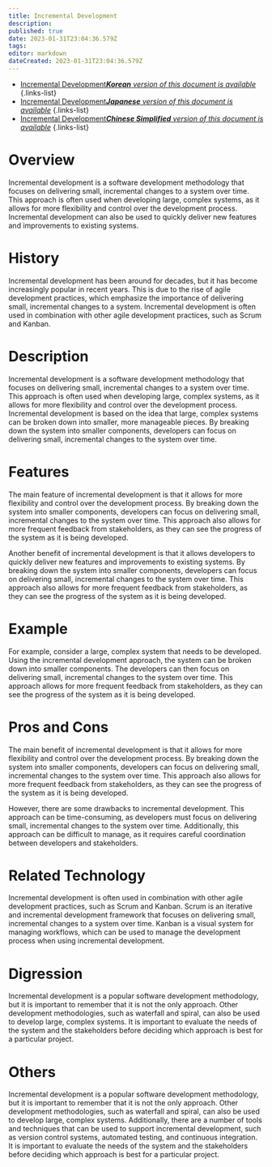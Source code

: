 ```yaml
---
title: Incremental Development
description: 
published: true
date: 2023-01-31T23:04:36.579Z
tags: 
editor: markdown
dateCreated: 2023-01-31T23:04:36.579Z
---
```


- [Incremental Development***Korean** version of this document is available*](/ko/Knowledge-base/Dictionary/incremental-development)
{.links-list}
- [Incremental Development***Japanese** version of this document is available*](/ja/Knowledge-base/Dictionary/incremental-development)
{.links-list}
- [Incremental Development***Chinese Simplified** version of this document is available*](/zh/Knowledge-base/Dictionary/incremental-development)
{.links-list}


# Overview
Incremental development is a software development methodology that focuses on delivering small, incremental changes to a system over time. This approach is often used when developing large, complex systems, as it allows for more flexibility and control over the development process. Incremental development can also be used to quickly deliver new features and improvements to existing systems.

# History
Incremental development has been around for decades, but it has become increasingly popular in recent years. This is due to the rise of agile development practices, which emphasize the importance of delivering small, incremental changes to a system. Incremental development is often used in combination with other agile development practices, such as Scrum and Kanban.

# Description
Incremental development is a software development methodology that focuses on delivering small, incremental changes to a system over time. This approach is often used when developing large, complex systems, as it allows for more flexibility and control over the development process. Incremental development is based on the idea that large, complex systems can be broken down into smaller, more manageable pieces. By breaking down the system into smaller components, developers can focus on delivering small, incremental changes to the system over time.

# Features
The main feature of incremental development is that it allows for more flexibility and control over the development process. By breaking down the system into smaller components, developers can focus on delivering small, incremental changes to the system over time. This approach also allows for more frequent feedback from stakeholders, as they can see the progress of the system as it is being developed.

Another benefit of incremental development is that it allows developers to quickly deliver new features and improvements to existing systems. By breaking down the system into smaller components, developers can focus on delivering small, incremental changes to the system over time. This approach also allows for more frequent feedback from stakeholders, as they can see the progress of the system as it is being developed.

# Example
For example, consider a large, complex system that needs to be developed. Using the incremental development approach, the system can be broken down into smaller components. The developers can then focus on delivering small, incremental changes to the system over time. This approach allows for more frequent feedback from stakeholders, as they can see the progress of the system as it is being developed.

# Pros and Cons
The main benefit of incremental development is that it allows for more flexibility and control over the development process. By breaking down the system into smaller components, developers can focus on delivering small, incremental changes to the system over time. This approach also allows for more frequent feedback from stakeholders, as they can see the progress of the system as it is being developed.

However, there are some drawbacks to incremental development. This approach can be time-consuming, as developers must focus on delivering small, incremental changes to the system over time. Additionally, this approach can be difficult to manage, as it requires careful coordination between developers and stakeholders.

# Related Technology
Incremental development is often used in combination with other agile development practices, such as Scrum and Kanban. Scrum is an iterative and incremental development framework that focuses on delivering small, incremental changes to a system over time. Kanban is a visual system for managing workflows, which can be used to manage the development process when using incremental development.

# Digression
Incremental development is a popular software development methodology, but it is important to remember that it is not the only approach. Other development methodologies, such as waterfall and spiral, can also be used to develop large, complex systems. It is important to evaluate the needs of the system and the stakeholders before deciding which approach is best for a particular project.

# Others
Incremental development is a popular software development methodology, but it is important to remember that it is not the only approach. Other development methodologies, such as waterfall and spiral, can also be used to develop large, complex systems. Additionally, there are a number of tools and techniques that can be used to support incremental development, such as version control systems, automated testing, and continuous integration. It is important to evaluate the needs of the system and the stakeholders before deciding which approach is best for a particular project.